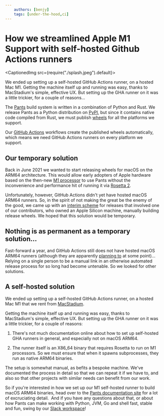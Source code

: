```yaml
---
    authors: [benjy]
    tags: [under-the-hood,ci]
---
```


# How we streamlined Apple M1 Support with self-hosted Github Actions runners

<CaptionedImg src={require("./splash.jpeg").default}></CaptionedImg>

We ended up setting up a self-hosted GitHub Actions runner, on a hosted Mac M1. Getting the machine itself up and running was easy, thanks to MacStadium's simple, effective UX. But setting up the GHA runner on it was a little trickier, for a couple of reasons...

<!--truncate-->

The [Pants](https://pantsbuild.org/) build system is written in a combination of Python and Rust. We release Pants as a Python distribution on [PyPI](https://pypi.org/project/pantsbuild.pants/), but since it contains native code compiled from Rust, we must publish [wheels](https://packaging.python.org/en/latest/guides/distributing-packages-using-setuptools/#wheels) for all the platforms we support.

Our [GitHub Actions](https://github.com/features/actions) workflows create the published wheels automatically, which means we need GitHub Actions runners on every platform we support.

## Our temporary solution

Back in June 2021 we wanted to start releasing wheels for macOS on the ARM64 architecture. This would allow early adopters of Apple hardware based on the then-new [M1 processor](https://en.wikipedia.org/wiki/Apple_M1) to use Pants without the inconvenience and performance hit of running it via [Rosetta 2](https://support.apple.com/en-us/HT211861).

Unfortunately, however, GitHub Actions didn't yet have hosted macOS ARM64 runners. So, in the spirit of not making the great be the enemy of the good, we came up with an [interim scheme](../2021-06-21-how-we-added-apple-silicon-support-to-pants/index.md) for releases that involved one of our contributors, who owned an Apple Silicon machine, manually building release wheels. We hoped that this solution would be temporary.

## Nothing is as permanent as a temporary solution...

Fast-forward a year, and GitHub Actions still does not have hosted macOS ARM64 runners (although they are apparently [planning to](https://github.com/github/roadmap/issues/528) at some point)... Relying on a single person to be a manual link in an otherwise automated release process for so long had become untenable. So we looked for other solutions.

## A self-hosted solution

We ended up setting up a self-hosted GitHub Actions runner, on a hosted Mac M1 that we rent from [MacStadium](https://www.macstadium.com/).

Getting the machine itself up and running was easy, thanks to MacStadium's simple, effective UX. But setting up the GHA runner on it was a little trickier, for a couple of reasons:

1. There's not much documentation online about how to set up self-hosted GHA runners in general, and especially not on macOS ARM64.

2. The runner itself is an X86_64 binary that requires Rosetta to run on M1 processors. So we must ensure that when it spawns subprocesses, they run as native ARM64 binaries.

The setup is somewhat manual, as befits a bespoke machine. We've documented the process in detail so that we can repeat it if we have to, and also so that other projects with similar needs can benefit from our work.

So if you're interested in how we set up our M1 self-hosted runner to build macOS ARM64 binaries, head over to the [Pants documentation site](https://www.pantsbuild.org/v2.12/docs/ci-for-macos-on-arm64) for a lot of excruciating detail.  And if you have any questions about that, or about how Pants can make working with Python, JVM, Go and shell fast, stable and fun, swing by our [Slack workspace](https://www.pantsbuild.org/docs/getting-help#slack)!